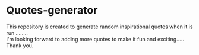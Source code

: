 # Quotes-generator
This repository is created to generate random inspirational quotes when it is run ........                                                                                   
I'm looking forward to adding more quotes to make it fun and exciting.....                                                                                                                                                                                                                                                                         Thank you.
